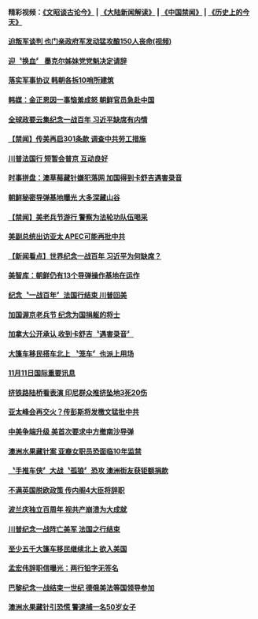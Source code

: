 #### 精彩视频：[《文昭谈古论今》](https://github.com/gfw-breaker/wenzhao/blob/master/README.md?t=11131231) | [《大陆新闻解读》](https://github.com/gfw-breaker/ntdtv-comedy/blob/master/README.md?t=11131231) | [《中国禁闻》](https://github.com/gfw-breaker/ntdtv-news/blob/master/README.md?t=11131231) | [《历史上的今天》](https://github.com/gfw-breaker/today-in-history/blob/master/README.md?t=11131231) 

#### [迫叛军谈判 也门亲政府军发动猛攻酿150人丧命(视频)](../pages/news202/a1399145.md?t=11131231) 

#### [迎〝换血〞 墨克尔姊妹党党魁决定请辞](../pages/news202/a1399127.md?t=11131231) 

#### [落实军事协议 韩朝各拆10哨所建筑](../pages/news202/a1399121.md?t=11131231) 

#### [韩媒：金正恩因一事恼羞成怒 朝鲜官员急赴中国](../pages/news202/a1399103.md?t=11131231) 


#### [全球政要云集纪念一战百年 习近平缺席有内情](../pages/news202/a1399093.md?t=11131231) 

#### [【禁闻】传美再启301条款 调查中共劳工措施](../pages/news202/a1399087.md?t=11131231) 

#### [川普法国行 短暂会普京 互动良好](../pages/news202/a1399083.md?t=11131231) 

#### [时事拼盘：澳草莓藏针嫌犯落网 加国得到卡舒吉遇害录音](../pages/news202/a1399075.md?t=11131231) 

#### [朝鲜秘密导弹基地曝光 大多深藏山谷](../pages/news202/a1399073.md?t=11131231) 

#### [【禁闻】美老兵节游行 警察为法轮功队伍喝采](../pages/news202/a1399071.md?t=11131231) 

#### [美副总统出访亚太  APEC可能再批中共](../pages/news202/a1399067.md?t=11131231) 

#### [【新闻看点】世界纪念一战百年 习近平为何缺席？](../pages/news202/a1399059.md?t=11131231) 

#### [美智库：朝鲜仍有13个导弹操作基地在运作](../pages/news202/a1399058.md?t=11131231) 


#### [纪念〝一战百年〞法国行结束 川普回美](../pages/news202/a1399030.md?t=11131231) 

#### [加国渥京老兵节 纪念为国捐躯的将士](../pages/news202/a1399027.md?t=11131231) 

#### [加拿大公开承认 收到卡舒吉〝遇害录音〞](../pages/news202/a1399026.md?t=11131231) 

#### [大篷车移民搭车北上 〝笼车〞也派上用场](../pages/news202/a1399022.md?t=11131231) 


#### [11月11日国际重要讯息](../pages/news202/a1399005.md?t=11131231) 

#### [挤铁路陆桥看表演 印尼群众推挤坠地3死20伤](../pages/news202/a1399010.md?t=11131231) 

#### [亚太峰会再交火？传彭斯将发檄文猛批中共](../pages/news202/a1399009.md?t=11131231) 

#### [中美争端升级 美首次要求中方撤南沙导弹](../pages/news202/a1398974.md?t=11131231) 

#### [澳洲水果藏针案 亚裔女职员恐面临10年监禁](../pages/news202/a1398977.md?t=11131231) 

#### [〝手推车侠〞大战〝孤狼〞恐攻  澳洲街友获钜额捐款](../pages/news202/a1398973.md?t=11131231) 

#### [不满英国脱欧政策 传内阁4大臣将辞职](../pages/news202/a1398966.md?t=11131231) 

#### [波兰庆独立百周年 视共产崩溃为大成就](../pages/news202/a1398951.md?t=11131231) 


#### [川普纪念一战阵亡美军 法国之行结束](../pages/news202/a1398953.md?t=11131231) 

#### [至少五千大篷车移民继续北上 欲入美国](../pages/news202/a1398944.md?t=11131231) 


#### [孟宏伟辞职信曝光：两行铅字无签名](../pages/news202/a1398934.md?t=11131231) 

#### [巴黎纪念一战结束一世纪 德俄美法等国领导参加](../pages/news202/a1398933.md?t=11131231) 

#### [澳洲水果藏针引恐慌 警逮捕一名50岁女子](../pages/news202/a1398923.md?t=11131231) 

